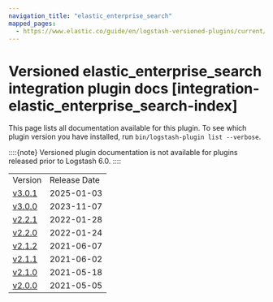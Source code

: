 ```yaml
---
navigation_title: "elastic_enterprise_search"
mapped_pages:
  - https://www.elastic.co/guide/en/logstash-versioned-plugins/current/integration-elastic_enterprise_search-index.html
---
```


# Versioned elastic_enterprise_search integration plugin docs [integration-elastic_enterprise_search-index]


This page lists all documentation available for this plugin.  To see which plugin version you have installed, run `bin/logstash-plugin list --verbose`.

::::{note}
Versioned plugin documentation is not available for plugins released prior to Logstash 6.0.
::::


|     |     |
| --- | --- |
| Version | Release Date |
| [v3.0.1](v3-0-1-plugins-integrations-elastic_enterprise_search.md) | 2025-01-03 |
| [v3.0.0](v3-0-0-plugins-integrations-elastic_enterprise_search.md) | 2023-11-07 |
| [v2.2.1](v2-2-1-plugins-integrations-elastic_enterprise_search.md) | 2022-01-28 |
| [v2.2.0](v2-2-0-plugins-integrations-elastic_enterprise_search.md) | 2022-01-24 |
| [v2.1.2](v2-1-2-plugins-integrations-elastic_enterprise_search.md) | 2021-06-07 |
| [v2.1.1](v2-1-1-plugins-integrations-elastic_enterprise_search.md) | 2021-06-02 |
| [v2.1.0](v2-1-0-plugins-integrations-elastic_enterprise_search.md) | 2021-05-18 |
| [v2.0.0](v2-0-0-plugins-integrations-elastic_enterprise_search.md) | 2021-05-05 |










